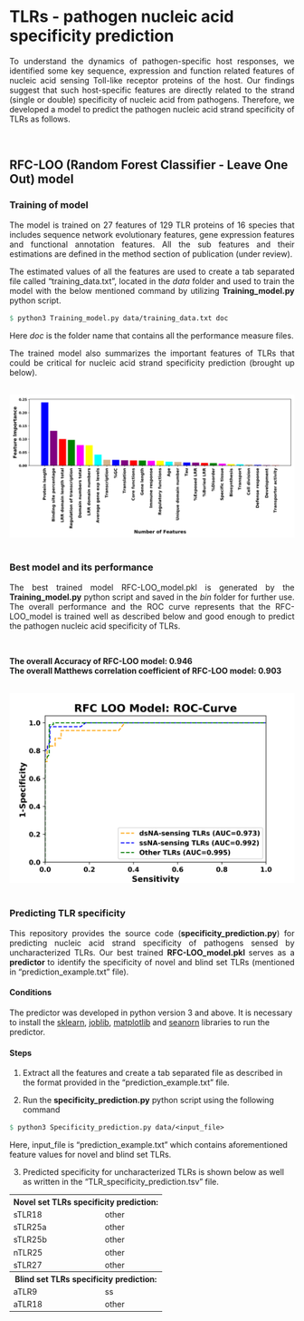 # TLRs - pathogen nucleic acid specificity prediction

<html>
<head>
</head>
<body>
  
<p align="justify">To understand the dynamics of pathogen-specific host responses, we identified some key sequence, expression and function related features of nucleic acid sensing Toll-like receptor proteins of the host. Our findings suggest that such host-specific features are directly related to the strand (single or double) specificity of nucleic acid from pathogens. Therefore, we developed a model to predict the pathogen nucleic acid strand specificity of TLRs as follows.</p>

<br>

## RFC-LOO (Random Forest Classifier - Leave One Out) model

### Training of model
<p align="justify">The model is trained on 27 features of 129 TLR proteins of 16 species that includes sequence network evolutionary features, gene expression features and functional annotation features. All the sub features and their estimations are defined in the method section of publication (under review).</p> 

<p align="justify">The estimated values of all the features are used to create a tab separated file called “training_data.txt”, located in the <i>data</i> folder and used to train the model with the below mentioned command by utilizing <b>Training_model.py</b> python script. 

```p
$ python3 Training_model.py data/training_data.txt doc
```
Here <i>doc</i> is the folder name that contains all the performance measure files.

<p align="justify">The trained model also summarizes the important features of TLRs that could be critical for nucleic acid strand specificity prediction (brought up below).</p> 

<br>
<div align="center"><img src="./doc/RFC-LOO_Model_Important_features.png"><br></div>
<br>

### Best model and its performance
<p align="justify">The best trained model RFC-LOO_model.pkl is generated by the <b>Training_model.py</b> python script and saved in the <i>bin</i> folder for further use. The overall performance and the ROC curve represents that the RFC-LOO_model is trained well as described below and good enough to predict the pathogen nucleic acid specificity of TLRs.</p>  

<br>
<p align="justify"><b> The overall Accuracy of RFC-LOO model: 0.946 </b><br>
<b>The overall Matthews correlation coefficient of RFC-LOO model: 0.903 </b></p>
<br>

<div align="center"><img src="./doc/RFC-LOO_Model_ROC_Curve.png"><br></div>
<br>

### Predicting TLR specificity

<p align="justify"> This repository provides the source code (<b>specificity_prediction.py</b>) for predicting nucleic acid strand specificity of pathogens sensed by uncharacterized TLRs. Our best trained <b> RFC-LOO_model.pkl </b> serves as a <b> predictor </b> to identify the specificity of novel and blind set TLRs (mentioned in “prediction_example.txt” file).</p>

#### Conditions

The predictor was developed in python version 3 and above. It is necessary to install the [sklearn](https://scikit-learn.org/stable/install.html), [joblib](https://joblib.readthedocs.io/en/latest/installing.html), [matplotlib](https://matplotlib.org/stable/users/installing/index.html) and [seanorn](https://pypi.org/project/seaborn/) libraries to run the predictor.

#### Steps

1. Extract all the features and create a tab separated file as described in the format provided in the “prediction_example.txt” file. 

2. Run the <b>specificity_prediction.py</b> python script using the following command
   
```p
$ python3 Specificity_prediction.py data/<input_file>
```
Here, input_file is “prediction_example.txt” which contains aforementioned feature values for novel and blind set TLRs. 

3. Predicted specificity for uncharacterized TLRs is shown below as well as written in the “TLR_specificity_prediction.tsv” file.

<table align="center">
  <tr> <th colspan="2"> Novel set TLRs specificity prediction: </th> </tr>
  <tr> <td> sTLR18 </td> <td> other </td> </tr>
  <tr> <td> sTLR25a </td> <td> other </td> </tr>
  <tr> <td> sTLR25b </td> <td> other </td> </tr>
  <tr> <td> nTLR25 </td> <td> other </td> </tr>
  <tr> <td> sTLR27 </td> <td> other </td> </tr>
  <tr> <th colspan="2"> Blind set TLRs specificity prediction: </th> </tr>
  <tr> <td> aTLR9 </td> <td> ss </td> </tr>
  <tr> <td> aTLR18 </td> <td> other </td> </tr>
  </table>
  
<br>

</body>
</html>



